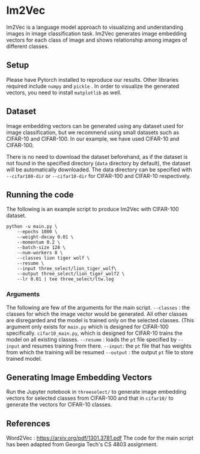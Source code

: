 # Im2Vec
Im2Vec is a language model approach to visualizing and understanding images in image classification task. Im2Vec generates image embedding vectors for each class of image and shows relationship among images of different classes. 

## Setup
Please have Pytorch installed to reproduce our results.
Other libraries required include `numpy` and `pickle` .
In order to visualize the generated vectors, you need to install `matplotlib` as well.


## Dataset
Image embedding vectors can be generated using any dataset used for image classification, but we recommend using small datasets such as CIFAR-10 and CIFAR-100.
In our example, we have used CIFAR-10 and CIFAR-100.

There is no need to download the dataset beforehand, as if the dataset is not found in the specified directory (`data` directory by default),  the dataset will be automatically downloaded. The data directory can be specified with `--cifar100-dir` or `--cifar10-dir` for CIFAR-100 and CIFAR-10 respectively.

## Running the code
The following is an example script to produce Im2Vec with CIFAR-100 dataset.

    python -u main.py \
    	--epochs 1000 \
    	--weight-decay 0.01 \
    	--momentum 0.2 \
    	--batch-size 128 \
    	--num-workers 8 \
    	--classes lion tiger wolf \
    	--resume \
    	--input three_select/lion_tiger_wolf\
    	--output three_select/lion_tiger_wolf2 \
    	--lr 0.01 | tee three_select/ltw.log

### Arguments 
The following are few of the arguments for the main script.
`--classes` : the classes for which the image vector would be generated. All other classes are disregarded and the model is trained only on the selected classes. (This argument only exists for `main.py` which is designed for CIFAR-100 specifically. `cifar10_main.py`, which is designed for CIFAR-10 trains the model on all existing classes.
`--resume` : loads the `pt` file specified by `--input` and resumes training from there.
`--input`: the `pt` file that has weights from which the training will be resumed
`--output` : the output `pt` file to store trained model.

## Generating Image Embedding Vectors
Run the Jupyter notebook in `threeselect/` to generate image embedding vectors for selected classes from CIFAR-100 and that in `cifar10/` to generate the vectors for CIFAR-10 classes.

## References
Word2Vec : https://arxiv.org/pdf/1301.3781.pdf
The code for the main script has been adapted from Georgia Tech's CS 4803 assignment.
